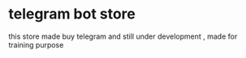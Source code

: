 # telegram bot store
 this store made buy telegram and still under development , made for training purpose
